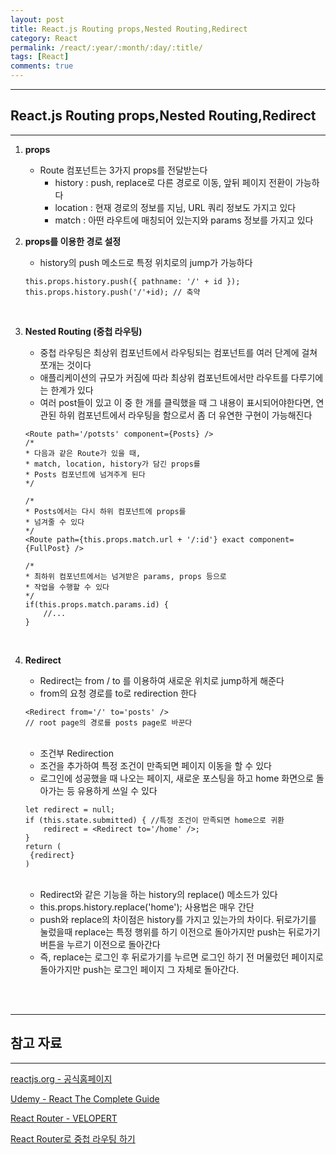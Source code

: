 ```yaml
---
layout: post
title: React.js Routing props,Nested Routing,Redirect
category: React
permalink: /react/:year/:month/:day/:title/
tags: [React]
comments: true
---
```


---

## React.js Routing props,Nested Routing,Redirect

---

1. **props**

   - Route 컴포넌트는 3가지 props를 전달받는다
     * history : push, replace로 다른 경로로 이동, 앞뒤 페이지 전환이 가능하다
     * location : 현재 경로의 정보를 지님, URL 쿼리 정보도 가지고 있다
     * match : 아떤 라우트에 매칭되어 있는지와 params 정보를 가지고 있다

2. **props를 이용한 경로 설정**

   * history의 push 메소드로 특정 위치로의 jump가 가능하다

   ```react
   this.props.history.push({ pathname: '/' + id });
   this.props.history.push('/'+id); // 축약
   ```

   <br>

3. **Nested Routing (중첩 라우팅)**

   * 중첩 라우팅은 최상위 컴포넌트에서 라우팅되는 컴포넌트를 여러 단계에 걸쳐 쪼개는 것이다
   * 애플리케이션의 규모가 커짐에 따라 최상위 컴포넌트에서만 라우트를 다루기에는 한계가 있다
   * 여러 post들이 있고 이 중 한 개를 클릭했을 때 그 내용이 표시되어야한다면, 연관된 하위 컴포넌트에서 라우팅을 함으로서 좀 더 유연한 구현이 가능해진다

   ```react
   <Route path='/potsts' component={Posts} />
   /*
   * 다음과 같은 Route가 있을 때,
   * match, location, history가 담긴 props를
   * Posts 컴포넌트에 넘겨주게 된다
   */
   ```

   ```react
   /*
   * Posts에서는 다시 하위 컴포넌트에 props를 
   * 넘겨줄 수 있다
   */
   <Route path={this.props.match.url + '/:id'} exact component={FullPost} />
   ```

   ```react
   /*
   * 최하위 컴포넌트에서는 넘겨받은 params, props 등으로
   * 작업을 수행할 수 있다
   */
   if(this.props.match.params.id) {
       //...
   }
   ```

   <br>

4. **Redirect**

   * Redirect는 from / to 를 이용하여 새로운 위치로 jump하게 해준다
   * from의 요청 경로를 to로 redirection 한다

   ```react
   <Redirect from='/' to='posts' />
   // root page의 경로를 posts page로 바꾼다
   ```

   <br>

   * 조건부 Redirection
   * 조건을 추가하여 특정 조건이 만족되면 페이지 이동을 할 수 있다
   * 로그인에 성공했을 때 나오는 페이지, 새로운 포스팅을 하고 home 화면으로 돌아가는 등 유용하게 쓰일 수 있다

   ```react
   let redirect = null;
   if (this.state.submitted) { //특정 조건이 만족되면 home으로 귀환
       redirect = <Redirect to='/home' />;
   }
   return (
   	{redirect}
   )
   ```

   <br>

   * Redirect와 같은 기능을 하는 history의 replace() 메소드가 있다
   * this.props.history.replace('home'); 사용법은 매우 간단
   * push와 replace의 차이점은 history를 가지고 있는가의 차이다. 뒤로가기를 눌렀을때 replace는 특정 행위를 하기 이전으로 돌아가지만 push는 뒤로가기 버튼을 누르기 이전으로 돌아간다
   * 즉, replace는 로그인 후 뒤로가기를 누르면 로그인 하기 전 머물렀던 페이지로 돌아가지만 push는 로그인 페이지 그 자체로 돌아간다.

<br>

<br>

---

## 참고 자료

---

[reactjs.org - 공식홈페이지](https://ko.reactjs.org/tutorial/tutorial.html)

[Udemy - React The Complete Guide](https://www.udemy.com/course/react-the-complete-guide-incl-redux/)

[React Router - VELOPERT](https://velopert.com/3417)

[React Router로 중첩 라우팅 하기](https://www.daleseo.com/react-router-nested/)

